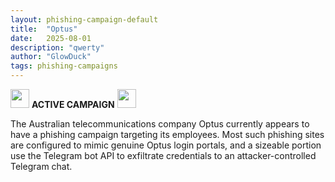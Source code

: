 ```yaml
---
layout: phishing-campaign-default
title:  "Optus"
date:   2025-08-01
description: "qwerty"
author: "GlowDuck"
tags: phishing-campaigns
---
```


<style>
.overlay {
  position: fixed;
  top: 0;
  bottom: 0;
  left: 0;
  right: 0;
  background: rgba(0, 0, 0, 0.7);
  transition: opacity 500ms;
  visibility: hidden;
  opacity: 0;
}
.overlay:target {
  visibility: visible;
  opacity: 1;
}

.popup {
  margin: 70px auto;
  padding: 20px;
  background: #fff;
  border-radius: 5px;
  width: 30%;
  position: relative;
  transition: all 5s ease-in-out;
}

.popup h2 {
  margin-top: 0;
  color: #333;
  font-family: Tahoma, Arial, sans-serif;
}
.popup .close {
  position: absolute;
  top: 20px;
  right: 30px;
  transition: all 200ms;
  font-size: 30px;
  font-weight: bold;
  text-decoration: none;
  color: #333;
}
.popup .close:hover {
  color: #06D85F;
}
.popup .content {
  overflow-x:hidden;
  overflow-y:auto;
  width: 90%;
  min-height:200px;
  max-height:250px;
}

@media screen and (max-width: 700px){
  .box{
    width: 70%;
  }
  .popup{
    width: 70%;
  }
}

</style>

<img src="/assets/nail_bite.ico" width="30" height="30">  **ACTIVE CAMPAIGN**   <img src="/assets/nail_bite.ico" width="30" height="30">

The Australian telecommunications company Optus currently appears to have a phishing campaign targeting its employees. Most such phishing sites are configured to mimic genuine Optus login portals, and a sizeable portion use the Telegram bot API to exfiltrate credentials to an attacker-controlled Telegram chat. 